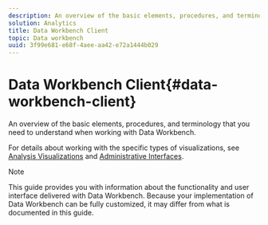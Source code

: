 ```yaml
---
description: An overview of the basic elements, procedures, and terminology that you need to understand when working with Data Workbench.
solution: Analytics
title: Data Workbench Client
topic: Data workbench
uuid: 3f99e681-e68f-4aee-aa42-e72a1444b029
---
```


# Data Workbench Client{#data-workbench-client}

An overview of the basic elements, procedures, and terminology that you need to understand when working with Data Workbench.

For details about working with the specific types of visualizations, see [Analysis Visualizations](../../home/c-get-started/c-analysis-vis/c-analysis-vis.md#concept-cb5b9716d3404b2b888a55b3efec1fa5) and [Administrative Interfaces](../../home/c-get-started/c-admin-intrf/c-admin-intrf.md#concept-855c1a91e1a948969fab592adca15f74).

>[!NOTE]
>
>This guide provides you with information about the functionality and user interface delivered with Data Workbench. Because your implementation of Data Workbench can be fully customized, it may differ from what is documented in this guide.

